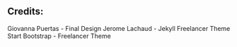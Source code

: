 ## Credits: 
Giovanna Puertas - Final Design
Jerome Lachaud - Jekyll Freelancer Theme
Start Bootstrap - Freelancer Theme


